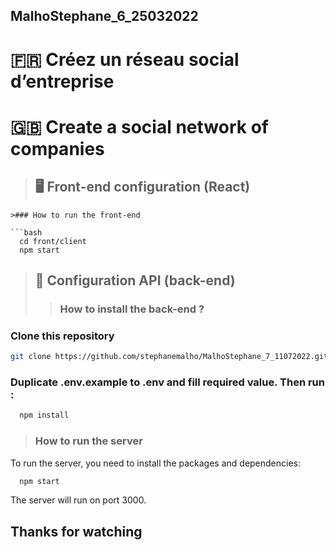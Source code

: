 ## MalhoStephane_6_25032022

# 🇫🇷 Créez un réseau social d’entreprise
# 🇬🇧 Create a social network of companies

>## 🖥 Front-end configuration (React) 
```
>### How to run the front-end

```bash
  cd front/client
  npm start
```

>## 📡 Configuration API (back-end)
>>### How to install the back-end ?
>
### Clone this repository

```bash
git clone https://github.com/stephanemalho/MalhoStephane_7_11072022.git
```
### Duplicate .env.example to .env and fill required value. Then run :

```bash
  npm install
```

>### How to run the server

To run the server, you need to install the packages and dependencies:

```bash
  npm start
```

The server will run on port 3000.


## Thanks for watching

